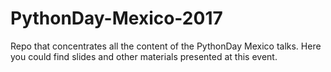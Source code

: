 # PythonDay-Mexico-2017
Repo that concentrates all the content of the PythonDay Mexico talks. Here you could find slides and other materials presented at this event.
